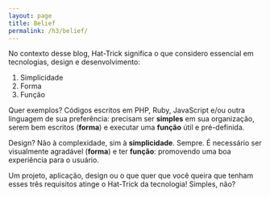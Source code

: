 ```yaml
---
layout: page
title: Belief
permalink: /h3/belief/
---
```

No contexto desse blog, Hat-Trick significa o que considero essencial em tecnologias, design e desenvolvimento:

1. Simplicidade
2. Forma
3. Função 

Quer exemplos? Códigos escritos em PHP, Ruby, JavaScript e/ou outra linguagem de sua preferência: precisam ser **simples** em sua organização, serem bem escritos (**forma**) e executar uma **função** útil e pré-definida.

Design? Não à complexidade, sim à **simplicidade**. Sempre. É necessário ser visualmente agradável (**forma**) e ter **função**: promovendo uma boa experiência para o usuário.

Um projeto, aplicação, design ou o que quer que você queira que tenham esses três requisitos atinge o Hat-Trick da tecnologia! Simples, não?
